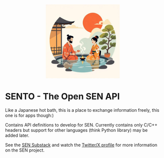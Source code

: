 <p align="center">
  <img src="assets/logos/sento-logo.webp" width=240 />
</p>

# SENTO - The Open SEN API

Like a Japanese hot bath, this is a place to exchange information freely, this one is for apps though:)

Contains API definitions to develop for SEN. Currently contains only C/C++ headers but support for other languages (think Python library) may be added later.

See the [SEN Substack](https://senlabs.substack.com/) and watch the [Twitter/X profile](https://x.com/labs_sen) for more information on the SEN project.
